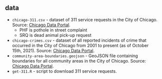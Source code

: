 ## data

- `chicago-311.csv` - dataset of 311 service requests in the City of Chicago. Source: [Chicago Data Portal](https://data.cityofchicago.org/Service-Requests/311-Service-Requests/v6vf-nfxy).
    - PHF is pothole in street complaint
    - SRQ is dead animal pick-up request
- `chicago-crimes.csv` - dataset of all reported incidents of crime that occurred in the City of Chicago from 2001 to present (as of October 15th, 2021). Source: [Chicago Data Portal](https://data.cityofchicago.org/Public-Safety/Crimes-2017/d62x-nvdr).
- `community-area-boundaries.geojson` - GeoJSON file containing boundaries for all community areas in the City of Chicago. Source: [Chicago Data Portal](https://data.cityofchicago.org/Facilities-Geographic-Boundaries/Boundaries-Community-Areas-current-/cauq-8yn6).
- `get-311.R` - script to download 311 service requests.
